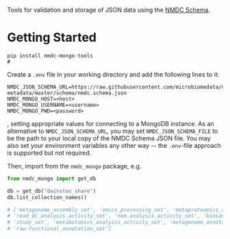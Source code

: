Tools for validation and storage of JSON data using the [NMDC Schema](https://github.com/microbiomedata/nmdc-metadata).

# Getting Started

```
pip install nmdc-mongo-tools
# 
```

Create a `.env` file in your working directory and add the following lines to it:
```
NMDC_JSON_SCHEMA_URL=https://raw.githubusercontent.com/microbiomedata/nmdc-metadata/master/schema/nmdc.schema.json
NMDC_MONGO_HOST=<host>
NMDC_MONGO_USERNAME=<username>
NMDC_MONGO_PWD=<password>
```

, setting appropriate values for connecting to a MongoDB instance. As an alternative to `NMDC_JSON_SCHEMA_URL`, you may
set `NMDC_JSON_SCHEMA_FILE` to be the path to your local copy of the NMDC Schema JSON file. You may also set your
environment variables any other way -- the `.env`-file approach is supported but not required.

Then, import from the `nmdc_mongo` package, e.g.

```python
from nmdc_mongo import get_db

db = get_db("dwinston_share")
db.list_collection_names()

# ['metagenome_assembly_set', 'omics_processing_set', 'metaproteomics_analysis_activity_set', 'mags_activity_set',
# 'read_QC_analysis_activity_set', 'nom_analysis_activity_set', 'biosample_set', 'read_based_analysis_activity_set',
# 'study_set', 'metabolomics_analysis_activity_set', 'metagenome_annotation_activity_set', 'data_object_set',
# 'raw.functional_annotation_set']

```